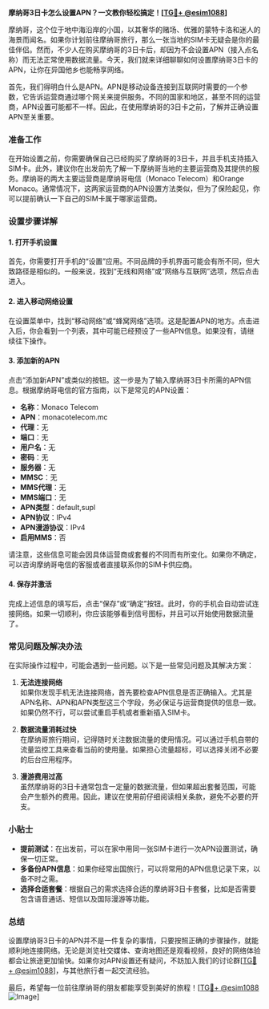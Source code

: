 **摩纳哥3日卡怎么设置APN？一文教你轻松搞定！[[TG💪+ @esim1088](https://t.me/s/esim1088)]**

摩纳哥，这个位于地中海沿岸的小国，以其奢华的赌场、优雅的蒙特卡洛和迷人的海景而闻名。如果你计划前往摩纳哥旅行，那么一张当地的SIM卡无疑会是你的最佳伴侣。然而，不少人在购买摩纳哥的3日卡后，却因为不会设置APN（接入点名称）而无法正常使用数据流量。今天，我们就来详细聊聊如何设置摩纳哥3日卡的APN，让你在异国他乡也能畅享网络。

首先，我们得明白什么是APN。APN是移动设备连接到互联网时需要的一个参数，它告诉运营商通过哪个网关来提供服务。不同的国家和地区，甚至不同的运营商，APN设置可能都不一样。因此，在使用摩纳哥的3日卡之前，了解并正确设置APN至关重要。

### 准备工作

在开始设置之前，你需要确保自己已经购买了摩纳哥的3日卡，并且手机支持插入SIM卡。此外，建议你在出发前先了解一下摩纳哥当地的主要运营商及其提供的服务。摩纳哥的两大主要运营商是摩纳哥电信（Monaco Telecom）和Orange Monaco。通常情况下，这两家运营商的APN设置方法类似，但为了保险起见，你可以提前确认一下自己的SIM卡属于哪家运营商。

### 设置步骤详解

#### 1. 打开手机设置

首先，你需要打开手机的“设置”应用。不同品牌的手机界面可能会有所不同，但大致路径是相似的。一般来说，找到“无线和网络”或“网络与互联网”选项，然后点击进入。

#### 2. 进入移动网络设置

在设置菜单中，找到“移动网络”或“蜂窝网络”选项。这是配置APN的地方。点击进入后，你会看到一个列表，其中可能已经预设了一些APN信息。如果没有，请继续往下操作。

#### 3. 添加新的APN

点击“添加新APN”或类似的按钮。这一步是为了输入摩纳哥3日卡所需的APN信息。根据摩纳哥电信的官方指南，以下是常见的APN设置：

- **名称**：Monaco Telecom
- **APN**：monacotelecom.mc
- **代理**：无
- **端口**：无
- **用户名**：无
- **密码**：无
- **服务器**：无
- **MMSC**：无
- **MMS代理**：无
- **MMS端口**：无
- **APN类型**：default,supl
- **APN协议**：IPv4
- **APN漫游协议**：IPv4
- **启用MMS**：否

请注意，这些信息可能会因具体运营商或套餐的不同而有所变化。如果你不确定，可以咨询摩纳哥电信的客服或者直接联系你的SIM卡供应商。

#### 4. 保存并激活

完成上述信息的填写后，点击“保存”或“确定”按钮。此时，你的手机会自动尝试连接网络。如果一切顺利，你应该能够看到信号图标，并且可以开始使用数据流量了。

### 常见问题及解决办法

在实际操作过程中，可能会遇到一些问题。以下是一些常见问题及其解决方案：

1. **无法连接网络**  
   如果你发现手机无法连接网络，首先要检查APN信息是否正确输入。尤其是APN名称、APN和APN类型这三个字段，务必保证与运营商提供的信息一致。如果仍然不行，可以尝试重启手机或者重新插入SIM卡。

2. **数据流量消耗过快**  
   在摩纳哥旅行期间，记得随时关注数据流量的使用情况。可以通过手机自带的流量监控工具来查看当前的使用量。如果担心流量超标，可以选择关闭不必要的后台应用程序。

3. **漫游费用过高**  
   虽然摩纳哥的3日卡通常包含一定量的数据流量，但如果超出套餐范围，可能会产生额外的费用。因此，建议在使用前仔细阅读相关条款，避免不必要的开支。

### 小贴士

- **提前测试**：在出发前，可以在家中用同一张SIM卡进行一次APN设置测试，确保一切正常。
- **多备份APN信息**：如果你经常出国旅行，可以将常用的APN信息记录下来，以备不时之需。
- **选择合适套餐**：根据自己的需求选择合适的摩纳哥3日卡套餐，比如是否需要包含语音通话、短信以及国际漫游等功能。

### 总结

设置摩纳哥3日卡的APN并不是一件复杂的事情，只要按照正确的步骤操作，就能顺利地连接网络。无论是浏览社交媒体、查询地图还是观看视频，良好的网络体验都会让旅途更加愉快。如果你对APN设置还有疑问，不妨加入我们的讨论群[[TG💪+ @esim1088](https://t.me/s/esim1088)]，与其他旅行者一起交流经验。

最后，希望每一位前往摩纳哥的朋友都能享受到美好的旅程！[[TG💪+ @esim1088](https://t.me/s/esim1088) ![Image](https://i.postimg.cc/4NQfJmqS/Snipaste-2025-05-13-00-14-12.png)]